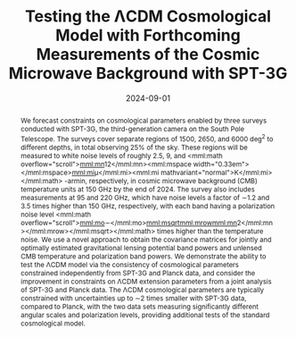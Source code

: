 ---
title: "Testing the ΛCDM Cosmological Model with Forthcoming Measurements of the Cosmic Microwave Background with SPT-3G"
collection: "publications"
category: "co_papers"
permalink: /publications/2024ApJ9734P
link: https://ui.adsabs.harvard.edu/abs/2024ApJ...973....4P/abstract
date: 2024-09-01
venue: "The Astrophysical Journal"
citation: "Tandoi, C., Guns, S., Foster, A., et al. (2024), The Astrophysical Journal, 972, 6."
abstract: "We forecast constraints on cosmological parameters enabled by three surveys conducted with SPT-3G, the third-generation camera on the South Pole Telescope. The surveys cover separate regions of 1500, 2650, and 6000 deg<SUP>2</SUP> to different depths, in total observing 25% of the sky. These regions will be measured to white noise levels of roughly 2.5, 9, and <inline-formula> <mml:math overflow=\"scroll\"><mml:mn>12</mml:mn><mml:mspace width=\"0.33em\"></mml:mspace><mml:mi>μ</mml:mi><mml:mi mathvariant=\"normal\">K</mml:mi></mml:math> </inline-formula>-armin, respectively, in cosmic microwave background (CMB) temperature units at 150 GHz by the end of 2024. The survey also includes measurements at 95 and 220 GHz, which have noise levels a factor of ∼1.2 and 3.5 times higher than 150 GHz, respectively, with each band having a polarization noise level <inline-formula> <mml:math overflow=\"scroll\"><mml:mo>∼</mml:mo><mml:msqrt><mml:mrow><mml:mn>2</mml:mn></mml:mrow></mml:msqrt></mml:math> </inline-formula> times higher than the temperature noise. We use a novel approach to obtain the covariance matrices for jointly and optimally estimated gravitational lensing potential band powers and unlensed CMB temperature and polarization band powers. We demonstrate the ability to test the ΛCDM model via the consistency of cosmological parameters constrained independently from SPT-3G and Planck data, and consider the improvement in constraints on ΛCDM extension parameters from a joint analysis of SPT-3G and Planck data. The ΛCDM cosmological parameters are typically constrained with uncertainties up to ∼2 times smaller with SPT-3G data, compared to Planck, with the two data sets measuring significantly different angular scales and polarization levels, providing additional tests of the standard cosmological model."
---